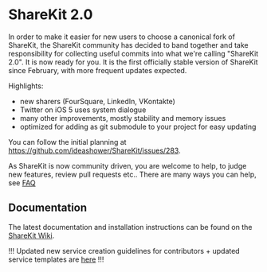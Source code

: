 ShareKit 2.0
============

In order to make it easier for new users to choose a canonical fork of ShareKit, the ShareKit community has decided to band together and take responsibility for collecting useful commits into what we're calling "ShareKit 2.0". It is now ready for you. It is the first officially stable version of ShareKit since February, with more frequent updates expected.

Highlights:

* new sharers (FourSquare, LinkedIn, VKontakte)
* Twitter on iOS 5 uses system dialogue
* many other improvements, mostly stability and memory issues
* optimized for adding as git submodule to your project for easy updating

You can follow the initial planning at https://github.com/ideashower/ShareKit/issues/283.

As ShareKit is now community driven, you are welcome to help, to judge new features, review pull requests etc.. There are many ways you can help, see [FAQ](https://github.com/ShareKit/ShareKit/wiki/FAQ)

Documentation
-------------

The latest documentation and installation instructions can be found on the [ShareKit Wiki](https://github.com/ShareKit/ShareKit/wiki).

!!! Updated new service creation guidelines for contributors + updated service templates are [here](https://github.com/ShareKit/ShareKit/wiki/New-service-creator's-guidelines) !!!
